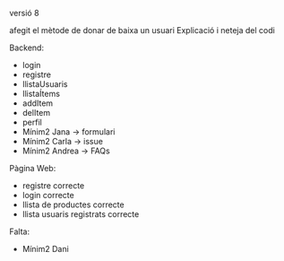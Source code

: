 versió 8

afegit el mètode de donar de baixa un usuari
Explicació i neteja del codi

Backend:
- login
- registre
- llistaUsuaris
- llistaÍtems
- addItem
- delItem
- perfil
- Mínim2 Jana -> formulari
- Mínim2 Carla -> issue
- Mínim2 Andrea -> FAQs

Pàgina Web:
- registre correcte
- login correcte
- llista de productes correcte
- llista usuaris registrats correcte

Falta:
- Mínim2 Dani
